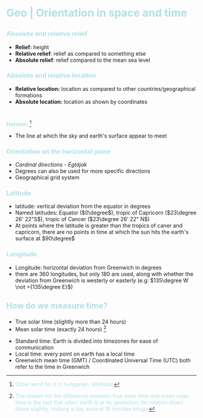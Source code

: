 <style>
  p {
    color: powderblue
  }
</style>
# <p>Geo | Orientation in space and time</p>

### <p>Absolute and relative relief</p>
* **Relief:** height
* **Relative relief**: relief as compared to something else
* **Absolute relief**: relief compared to the mean sea level

### <p>Absolute and relative location</p>
* **Relative location:** location as compared to other countries/geographical formations
* **Absolute location:** location as shown by coordinates
#
**Horizon**: [^1]
* The line at which the sky and earth's surface appear to meet
  [^1]: Other word for it in hungarian: látóhatár
### <p>Orientation on the horizontal plane</p>
 * *Cardinal directions - Égtájak*
 * Degrees can also be used for more specific directions
 * Geographical grid system
### <p>Latitude</p>
 * latitude: vertical deviation from the equator in degrees
 * Named latitudes: Equator ($0\degree$), tropic of Capricorn ($23\degree 26' 22"S$), tropic of Cancer ($23\degree 26' 22" N$)
* At points where the latitude is greater than the tropics of caner and capricorn, there are no points in time at which the sun hits the earth's surface at $90\degree$
### <p>Longitude</p>
 * Longitude: horizontal deviation from Greenwich in degrees
 * there are 360 longitudes, but only 180 are used, along with whether the deviation from Greenwich is westerly or easterly (e.g: $135\degree W \not ={135\degree E}$)
##  <p>How do we measure time?</p>
* True solar time (slightly more than 24 hours)
* Mean solar time (exactly 24 hours) [^2]
[^2]: The reason for the difference between true solar time and mean solar time is the fact that when earth is at its *apohelion*, its rotation slows down slightly, making a day around 16 minutes longer
* Standard time: Earth is divided into timezones for ease of communication
* Local time: every point on earth has a local time
* Greenwich mean time (GMT) / Coordinated Universal Time (UTC) both refer to the time in Greenwich